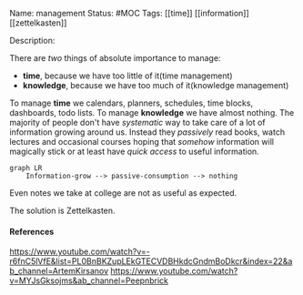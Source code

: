 Name: management
Status: #MOC
Tags: [[time]] [[information]] [[zettelkasten]]

Description:

There are *two* things of absolute importance to manage:
- **time**, because we have too little of it(time management)
- **knowledge**, because we have too much of it(knowledge management)

To manage **time** we calendars, planners, schedules, time blocks, dashboards, todo lists.
To manage **knowledge** we have almost nothing. The majority of people don't have *systematic* way to take care of a lot of information growing around us. Instead they *passively* read books, watch lectures and occasional courses hoping that *somehow* information will magically stick or at least have *quick access* to useful information.

```mermaid
graph LR
	Information-grow --> passive-consumption --> nothing
```

Even notes we take at college are not as useful as expected.

The solution is Zettelkasten.

#### References
https://www.youtube.com/watch?v=-r6fnC5lVfE&list=PL0BnBKZupLEkGTECVDBHkdcGndmBoDkcr&index=22&ab_channel=ArtemKirsanov
https://www.youtube.com/watch?v=MYJsGksojms&ab_channel=Peepnbrick
